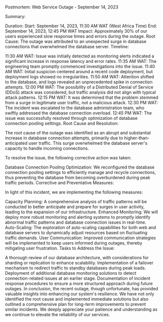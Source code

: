 Postmortem: Web Service Outage - September 14, 2023

Summary:

Duration:
Start: September 14, 2023, 11:30 AM WAT (West Africa Time)
End: September 14, 2023, 12:45 PM WAT
Impact:
Approximately 30% of our users experienced slow response times and errors during the outage.
Root Cause:
The outage was attributed to an unexpected surge in database connections that overwhelmed the database server.
Timeline:

11:30 AM WAT: Issue was initially detected as monitoring alerts indicated a significant increase in response latency and error rates.
11:35 AM WAT: The engineering team promptly commenced investigations into the issue.
11:40 AM WAT: Initial suspicion centered around a recent code deployment, but deployment logs showed no irregularities.
11:50 AM WAT: Attention shifted to the database, and logs revealed an unprecedented spike in connection attempts.
12:00 PM WAT: The possibility of a Distributed Denial of Service (DDoS) attack was considered, but traffic analysis did not align with typical attack patterns.
12:15 PM WAT: It was determined that the problem stemmed from a surge in legitimate user traffic, not a malicious attack.
12:30 PM WAT: The incident was escalated to the database administration team, who swiftly addressed the database connection overload.
12:45 PM WAT: The issue was successfully resolved through optimization of database connection pooling settings.
Root Cause and Resolution:

The root cause of the outage was identified as an abrupt and substantial increase in database connection attempts, primarily due to higher-than-anticipated user traffic. This surge overwhelmed the database server's capacity to handle incoming connections.

To resolve the issue, the following corrective action was taken:

Database Connection Pooling Optimization: We reconfigured the database connection pooling settings to efficiently manage and recycle connections, thus preventing the database from becoming overburdened during peak traffic periods.
Corrective and Preventative Measures:

In light of this incident, we are implementing the following measures:

Capacity Planning: A comprehensive analysis of traffic patterns will be conducted to better anticipate and prepare for surges in user activity, leading to the expansion of our infrastructure.
Enhanced Monitoring: We will deploy more robust monitoring and alerting systems to promptly identify abnormal traffic patterns and database connection issues in real-time.
Auto-Scaling: The exploration of auto-scaling capabilities for both web and database servers to dynamically adjust resources based on fluctuating traffic demands.
User Communication: Improved communication strategies will be implemented to keep users informed during outages, thereby mitigating user frustration.
Tasks to Address the Issue:

A thorough review of our database architecture, with considerations for sharding or replication to enhance scalability.
Implementation of a failover mechanism to redirect traffic to standby databases during peak loads.
Deployment of additional database monitoring solutions to detect connection-related issues at an earlier stage.
Documentation of incident response procedures to ensure a more structured approach during future outages.
In conclusion, the recent outage, though unfortunate, has provided valuable insights into enhancing our system's resilience. We have not only identified the root cause and implemented immediate solutions but also outlined a comprehensive plan for long-term improvements to prevent similar incidents. We deeply appreciate your patience and understanding as we continue to elevate the reliability of our services.
